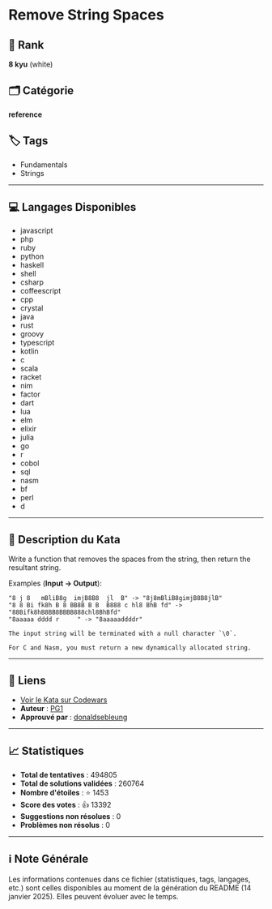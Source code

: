 # Remove String Spaces

## 🏅 Rank
**8 kyu** (white)

## 🗂️ Catégorie
**reference**

## 🏷️ Tags
- Fundamentals
- Strings

---

## 💻 Langages Disponibles
- javascript
- php
- ruby
- python
- haskell
- shell
- csharp
- coffeescript
- cpp
- crystal
- java
- rust
- groovy
- typescript
- kotlin
- c
- scala
- racket
- nim
- factor
- dart
- lua
- elm
- elixir
- julia
- go
- r
- cobol
- sql
- nasm
- bf
- perl
- d

---

## 📜 Description du Kata

Write a function that removes the spaces from the string, then return the resultant string.

Examples (**Input -> Output**):
```
"8 j 8   mBliB8g  imjB8B8  jl  B" -> "8j8mBliB8gimjB8B8jlB"
"8 8 Bi fk8h B 8 BB8B B B  B888 c hl8 BhB fd" -> "88Bifk8hB8BB8BBBB888chl8BhBfd"
"8aaaaa dddd r     " -> "8aaaaaddddr"
```

~~~if:bf
The input string will be terminated with a null character `\0`.
~~~
~~~if:c,nasm
For C and Nasm, you must return a new dynamically allocated string.
~~~


---

## 🔗 Liens
- [Voir le Kata sur Codewars](https://www.codewars.com/kata/57eae20f5500ad98e50002c5)
- **Auteur** : [PG1](https://www.codewars.com/users/PG1)
- **Approuvé par** : [donaldsebleung](https://www.codewars.com/users/donaldsebleung)

---

## 📈 Statistiques
- **Total de tentatives** : 494805
- **Total de solutions validées** : 260764
- **Nombre d'étoiles** : ⭐ 1453
- **Score des votes** : 👍 13392
- **Suggestions non résolues** : 0
- **Problèmes non résolus** : 0

---

## ℹ️ Note Générale
Les informations contenues dans ce fichier (statistiques, tags, langages, etc.) sont celles disponibles au moment de la génération du README (14 janvier 2025). Elles peuvent évoluer avec le temps.
